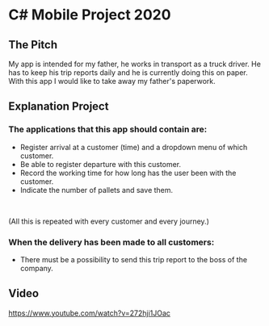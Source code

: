 # C# Mobile Project 2020 
## The Pitch
My app is intended for my father, he works in transport as a truck driver.
He has to keep his trip reports daily and he is currently doing this on paper.
With this app I would like to take away my father's paperwork. 

## Explanation Project

### The applications that this app should contain are:
- Register arrival at a customer (time) and a dropdown menu of which customer.
- Be able to register departure with this customer.
- Record the working time for how long has the user been with the customer.
- Indicate the number of pallets and save them.

<br/>

  (All this is repeated with every customer and every journey.)


### When the delivery has been made to all customers:
- There must be a possibility to send this trip report to the boss of the company.

## Video
https://www.youtube.com/watch?v=272hji1JOac 
